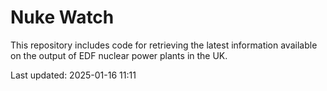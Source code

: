 # Nuke Watch

This repository includes code for retrieving the latest information available on the output of EDF nuclear power plants in the UK.

Last updated: 2025-01-16 11:11